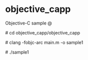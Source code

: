 objective_capp
=============

Objective-C sample @

\# cd objective_capp/objective_capp

\# clang -fobjc-arc main.m -o sample1

\# ./sample1
